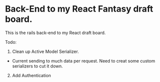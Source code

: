 # Back-End to my React Fantasy draft board.


This is the rails back-end to my React draft board. 

Todo:

1. Clean up Active Model Serializer.
  - Current sending to much data per request. Need to creat some custom serializers to cut it down.
2. Add Authentication
